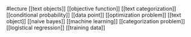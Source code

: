 #lecture
[[text objects]]
[[objective function]]
[[text categorization]]
[[conditional probability]]
[[data point]]
[[optimization problem]]
[[text object]]
[[naive bayes]]
[[machine learning]]
[[categorization problem]]
[[logistical regression]]
[[training data]]
